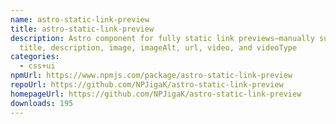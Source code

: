 ```yaml
---
name: astro-static-link-preview
title: astro-static-link-preview
description: Astro component for fully static link previews—manually supply
  title, description, image, imageAlt, url, video, and videoType
categories:
  - css+ui
npmUrl: https://www.npmjs.com/package/astro-static-link-preview
repoUrl: https://github.com/NPJigaK/astro-static-link-preview
homepageUrl: https://github.com/NPJigaK/astro-static-link-preview
downloads: 195
---
```

